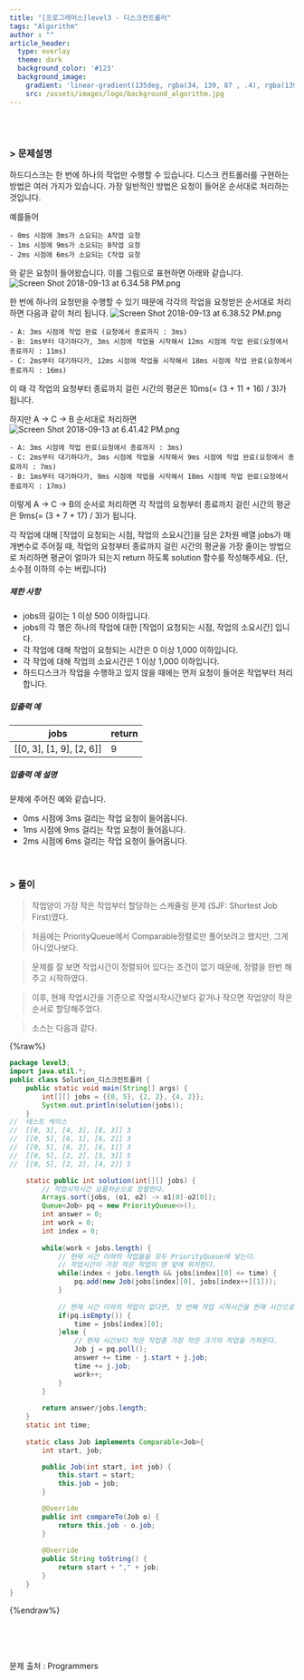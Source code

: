 ```yaml
---
title: "[프로그래머스]level3 - 디스크컨트롤러"
tags: "Algorithm"
author : ""
article_header:
  type: overlay
  theme: dark
  background_color: '#123'
  background_image:
    gradient: 'linear-gradient(135deg, rgba(34, 139, 87 , .4), rgba(139, 34, 139, .4))'
    src: /assets/images/logo/background_algorithm.jpg
---
```






###### <br/>

### > 문제설명

하드디스크는 한 번에 하나의 작업만 수행할 수 있습니다. 디스크 컨트롤러를 구현하는 방법은 여러 가지가 있습니다. 가장 일반적인 방법은 요청이 들어온 순서대로 처리하는 것입니다.

예를들어

```
- 0ms 시점에 3ms가 소요되는 A작업 요청
- 1ms 시점에 9ms가 소요되는 B작업 요청
- 2ms 시점에 6ms가 소요되는 C작업 요청
```

와 같은 요청이 들어왔습니다. 이를 그림으로 표현하면 아래와 같습니다.
![Screen Shot 2018-09-13 at 6.34.58 PM.png](https://grepp-programmers.s3.amazonaws.com/files/production/b68eb5cec6/38dc6a53-2d21-4c72-90ac-f059729c51d5.png)

한 번에 하나의 요청만을 수행할 수 있기 때문에 각각의 작업을 요청받은 순서대로 처리하면 다음과 같이 처리 됩니다.
![Screen Shot 2018-09-13 at 6.38.52 PM.png](https://grepp-programmers.s3.amazonaws.com/files/production/5e677b4646/90b91fde-cac4-42c1-98b8-8f8431c52dcf.png)

```
- A: 3ms 시점에 작업 완료 (요청에서 종료까지 : 3ms)
- B: 1ms부터 대기하다가, 3ms 시점에 작업을 시작해서 12ms 시점에 작업 완료(요청에서 종료까지 : 11ms)
- C: 2ms부터 대기하다가, 12ms 시점에 작업을 시작해서 18ms 시점에 작업 완료(요청에서 종료까지 : 16ms)
```

이 때 각 작업의 요청부터 종료까지 걸린 시간의 평균은 10ms(= (3 + 11 + 16) / 3)가 됩니다.

하지만 A → C → B 순서대로 처리하면
![Screen Shot 2018-09-13 at 6.41.42 PM.png](https://grepp-programmers.s3.amazonaws.com/files/production/9eb7c5a6f1/a6cff04d-86bb-4b5b-98bf-6359158940ac.png)

```
- A: 3ms 시점에 작업 완료(요청에서 종료까지 : 3ms)
- C: 2ms부터 대기하다가, 3ms 시점에 작업을 시작해서 9ms 시점에 작업 완료(요청에서 종료까지 : 7ms)
- B: 1ms부터 대기하다가, 9ms 시점에 작업을 시작해서 18ms 시점에 작업 완료(요청에서 종료까지 : 17ms)
```

이렇게 A → C → B의 순서로 처리하면 각 작업의 요청부터 종료까지 걸린 시간의 평균은 9ms(= (3 + 7 + 17) / 3)가 됩니다.

각 작업에 대해 [작업이 요청되는 시점, 작업의 소요시간]을 담은 2차원 배열 jobs가 매개변수로 주어질 때, 작업의 요청부터 종료까지 걸린 시간의 평균을 가장 줄이는 방법으로 처리하면 평균이 얼마가 되는지 return 하도록 solution 함수를 작성해주세요. (단, 소수점 이하의 수는 버립니다)

##### 제한 사항

- jobs의 길이는 1 이상 500 이하입니다.
- jobs의 각 행은 하나의 작업에 대한 [작업이 요청되는 시점, 작업의 소요시간] 입니다.
- 각 작업에 대해 작업이 요청되는 시간은 0 이상 1,000 이하입니다.
- 각 작업에 대해 작업의 소요시간은 1 이상 1,000 이하입니다.
- 하드디스크가 작업을 수행하고 있지 않을 때에는 먼저 요청이 들어온 작업부터 처리합니다.

##### 입출력 예

| jobs                     | return |
| ------------------------ | ------ |
| [[0, 3], [1, 9], [2, 6]] | 9      |

##### 입출력 예 설명

문제에 주어진 예와 같습니다.

- 0ms 시점에 3ms 걸리는 작업 요청이 들어옵니다.
- 1ms 시점에 9ms 걸리는 작업 요청이 들어옵니다.
- 2ms 시점에 6ms 걸리는 작업 요청이 들어옵니다.

<br>



### > 풀이

> 작업양이 가장 작은 작업부터 할당하는 스케쥴링 문제 (SJF: Shortest Job First)였다.

>  처음에는 PriorityQueue에서 Comparable정렬로만 풀어보려고 했지만, 그게 아니었나보다.

>  문제를 잘 보면 작업시간이 정렬되어 있다는 조건이 없기 때문에, 정렬을 한번 해주고 시작하였다.

>  이후, 현재 작업시간을 기준으로 작업시작시간보다 같거나 작으면 작업양이 작은 순서로 할당해주었다.

> 소스는 다음과 같다.

{%raw%}

~~~java
package level3;
import java.util.*;
public class Solution_디스크컨트롤러 {
	public static void main(String[] args) {
		int[][] jobs = {{0, 5}, {2, 2}, {4, 2}};
		System.out.println(solution(jobs));
	}
//  테스트 케이스
//	[[0, 3], [4, 3], [8, 3]] 3
//	[[0, 5], [6, 1], [6, 2]] 3
//	[[0, 5], [6, 2], [6, 1]] 3
//	[[0, 5], [2, 2], [5, 3]] 5
//	[[0, 5], [2, 2], [4, 2]] 5

	static public int solution(int[][] jobs) {
		// 작업시작시간 오름차순으로 정렬한다.
		Arrays.sort(jobs, (o1, o2) -> o1[0]-o2[0]);
		Queue<Job> pq = new PriorityQueue<>();
		int answer = 0;
		int work = 0;
		int index = 0;
		
		while(work < jobs.length) {
			// 현재 시간 이하의 작업들을 모두 PriorityQueue에 넣는다.
			// 작업시간이 가장 작은 작업이 맨 앞에 위치한다.
			while(index < jobs.length && jobs[index][0] <= time) {	
				pq.add(new Job(jobs[index][0], jobs[index++][1]));
			}
			
			// 현재 시간 이하의 작업이 없다면, 첫 번째 작업 시작시간을 현재 시간으로 시작.
			if(pq.isEmpty()) {
				time = jobs[index][0];
			}else {
				// 현재 시간보다 작은 작업중 가장 작은 크기의 작업을 가져온다.
				Job j = pq.poll();
				answer += time - j.start + j.job;
				time += j.job;
				work++;
			}
		}
		
        return answer/jobs.length;
    }
	static int time;
	
	static class Job implements Comparable<Job>{
		int start, job;

		public Job(int start, int job) {
			this.start = start;
			this.job = job;
		}

		@Override
		public int compareTo(Job o) {
			return this.job - o.job;
		}
		
		@Override
		public String toString() {
			return start + "," + job;
		}
	}
}
~~~

{%endraw%}

<br/>

<br/>

<br/>

문제 출처 : Programmers

<br/>

<br/>

<br/>